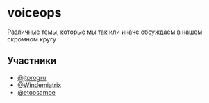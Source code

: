 # voiceops
Различные темы, которые мы так или иначе обсуждаем в нашем скромном кругу

## Участники

- [@jtprogru](https://github.com/jtprogru)
- [@Windemiatrix](https://github.com/Windemiatrix)
- [@etoosamoe](https://github.com/etoosamoe)
